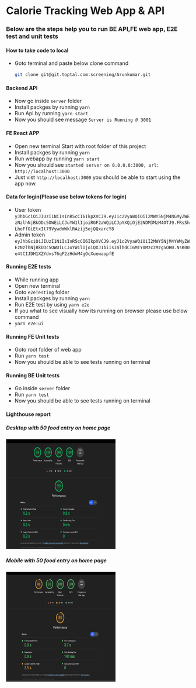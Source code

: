 # Calorie Tracking Web App & API

### Below are the steps help you to run BE API,FE web app, E2E test and unit tests

#### How to take code to local
- Goto terminal and paste below clone command 
    ```sh
    git clone git@git.toptal.com:screening/Arunkumar.git
    ```

#### Backend API
- Now go inside `server` folder
- Install packges by running `yarn`
- Run Api by running `yarn start`
- Now you should see message `Server is Running @ 3001`


#### FE React APP
- Open new terminal Start with root folder of this project
- Install packges by running `yarn`
- Run webapp by running `yarn start`
- Now you should see `started server on 0.0.0.0:3000, url: http://localhost:3000`
- Just vist `http://localhost:3000` you should be able to start using the app now.

#### Data for login(Please use below tokens for login)
- User token
    `yJhbGciOiJIUzI1NiIsInR5cCI6IkpXVCJ9.eyJ1c2VyaWQiOiI2MWY5NjM4NGMyZWEzNzlhNjBkODc5OWEiLCJuYW1lIjoiRGF2aWQiLCJpYXQiOjE2NDM3MzM4OTJ9.FRsShLhoFfOiEtxIt79VywdmWklRAzij5ojQQxarcY8`
- Admin token
   `eyJhbGciOiJIUzI1NiIsInR5cCI6IkpXVCJ9.eyJ1c2VyaWQiOiI2MWY5NjM4YWMyZWEzNzlhNjBkODc5OWUiLCJuYW1lIjoiQXJ1biIsImlhdCI6MTY0MzczMzg5OH0.NsK00e4tCIJDH1XZYdvsT6qF2zHdoM4gOcXuewaopfE`



#### Running E2E tests
- While running app
- Open new terminal
- Goto `e2eTesting` folder
- Install packges by running `yarn`
- Run E2E test by using `yarn e2e`
- If you what to see visually how its running on browser please use below command
- `yarn e2e:ui` 

#### Running FE Unit tests
- Goto root folder of web app
- Run `yarn test`
- Now you should be able to see tests running on terminal


#### Running BE Unit tests
- Go inside `server` folder
- Run `yarn test`
- Now you should be able to see tests running on terminal


#### Lighthouse report


##### Desktop with 50 food entry on home page
<img src="lighthouseReport/desktop_with_50_food_entry.jpeg" width="300" height="300"/>



##### Mobile with 50 food entry on home page
<img src="lighthouseReport/mobile_with_50_food_entry.png" width="300" height="300"/>

